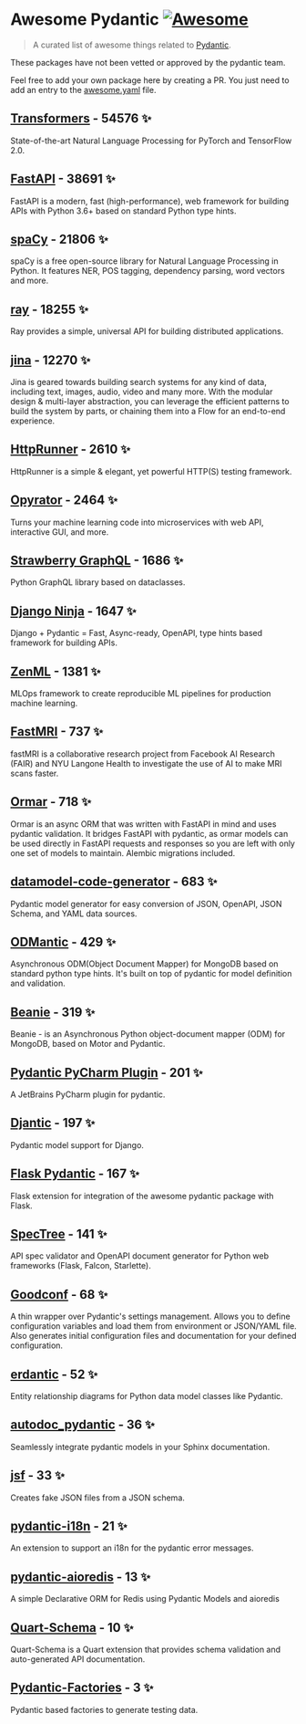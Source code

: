 # Awesome Pydantic [![Awesome](https://awesome.re/badge-flat.svg)](https://github.com/sindresorhus/awesome)

> A curated list of awesome things related to [Pydantic](https://pydantic-docs.helpmanual.io/).

These packages have not been vetted or approved by the pydantic team.

Feel free to add your own package here by creating a PR. You just need to add an entry to the [awesome.yaml](./awesome.yaml) file.


## [Transformers](https://github.com/huggingface/transformers) - 54576 ✨

State-of-the-art Natural Language Processing for PyTorch and TensorFlow 2.0.

## [FastAPI](https://github.com/tiangolo/fastapi) - 38691 ✨

FastAPI is a modern, fast (high-performance), web framework for building APIs with Python 3.6+ based on standard Python type hints.

## [spaCy](https://github.com/explosion/spaCy) - 21806 ✨

spaCy is a free open-source library for Natural Language Processing in Python. It features NER, POS tagging, dependency parsing, word vectors and more.

## [ray](https://github.com/ray-project/ray) - 18255 ✨

Ray provides a simple, universal API for building distributed applications.

## [jina](https://github.com/jina-ai/jina) - 12270 ✨

Jina is geared towards building search systems for any kind of data, including text, images, audio, video and many more. With the modular design & multi-layer abstraction, you can leverage the efficient patterns to build the system by parts, or chaining them into a Flow for an end-to-end experience.

## [HttpRunner](https://github.com/httprunner/httprunner) - 2610 ✨

HttpRunner is a simple & elegant, yet powerful HTTP(S) testing framework.

## [Opyrator](https://github.com/ml-tooling/opyrator) - 2464 ✨

Turns your machine learning code into microservices with web API, interactive GUI, and more.

## [Strawberry GraphQL](https://github.com/strawberry-graphql/strawberry) - 1686 ✨

Python GraphQL library based on dataclasses.

## [Django Ninja](https://github.com/vitalik/django-ninja) - 1647 ✨

Django + Pydantic = Fast, Async-ready, OpenAPI, type hints based framework for building APIs.

## [ZenML](https://github.com/zenml-io/zenml) - 1381 ✨

MLOps framework to create reproducible ML pipelines for production machine learning.

## [FastMRI](https://github.com/facebookresearch/fastMRI) - 737 ✨

fastMRI is a collaborative research project from Facebook AI Research (FAIR) and NYU Langone Health to investigate the use of AI to make MRI scans faster.

## [Ormar](https://github.com/collerek/ormar) - 718 ✨

Ormar is an async ORM that was written with FastAPI in mind and uses pydantic validation. It bridges FastAPI with pydantic, as ormar models can be used directly in FastAPI requests and responses so you are left with only one set of models to maintain. Alembic migrations included.

## [datamodel-code-generator](https://github.com/koxudaxi/datamodel-code-generator) - 683 ✨

Pydantic model generator for easy conversion of JSON, OpenAPI, JSON Schema, and YAML data sources.

## [ODMantic](https://github.com/art049/odmantic) - 429 ✨

Asynchronous ODM(Object Document Mapper) for MongoDB based on standard python type hints. It's built on top of pydantic for model definition and validation.

## [Beanie](https://github.com/roman-right/beanie) - 319 ✨

Beanie - is an Asynchronous Python object-document mapper (ODM) for MongoDB, based on Motor and Pydantic.

## [Pydantic PyCharm Plugin](https://github.com/koxudaxi/pydantic-pycharm-plugin) - 201 ✨

A JetBrains PyCharm plugin for pydantic.

## [Djantic](https://github.com/jordaneremieff/djantic) - 197 ✨

Pydantic model support for Django.

## [Flask Pydantic](https://github.com/bauerji/flask_pydantic) - 167 ✨

Flask extension for integration of the awesome pydantic package with Flask.

## [SpecTree](https://github.com/0b01001001/spectree) - 141 ✨

API spec validator and OpenAPI document generator for Python web frameworks (Flask, Falcon, Starlette).

## [Goodconf](https://github.com/lincolnloop/goodconf) - 68 ✨

A thin wrapper over Pydantic's settings management. Allows you to define configuration variables and load them from environment or JSON/YAML file. Also generates initial configuration files and documentation for your defined configuration.

## [erdantic](https://github.com/drivendataorg/erdantic) - 52 ✨

Entity relationship diagrams for Python data model classes like Pydantic.

## [autodoc_pydantic](https://github.com/mansenfranzen/autodoc_pydantic) - 36 ✨

Seamlessly integrate pydantic models in your Sphinx documentation.

## [jsf](https://github.com/ghandic/jsf) - 33 ✨

Creates fake JSON files from a JSON schema.

## [pydantic-i18n](https://github.com/boardpack/pydantic-i18n) - 21 ✨

An extension to support an i18n for the pydantic error messages.

## [pydantic-aioredis](https://github.com/andrewthetechie/pydantic-aioredis) - 13 ✨

A simple Declarative ORM for Redis using Pydantic Models and aioredis

## [Quart-Schema](https://gitlab.com/pgjones/quart-schema) - 10 ✨

Quart-Schema is a Quart extension that provides schema validation and auto-generated API documentation.

## [Pydantic-Factories](https://github.com/Goldziher/pydantic-factories) - 3 ✨

Pydantic based factories to generate testing data.
